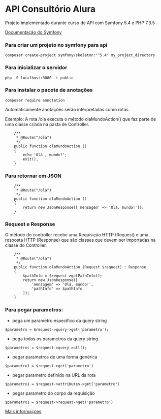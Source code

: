 # API Consultório Alura
Projeto implementado durante curso de API com Symfony 5.4 e PHP 7.3.5

[Documentação do Symfony](https://symfony.com/doc/5.4/setup.html)

### Para criar um projeto no symfony para api
`` composer create-project symfony/skeleton:"^5.4" my_project_directory ``

### Para inicializar o servidor
`` php -S localhost:8080 -t public ``

### Para instalar o pacote de anotações
``composer require annotation``

Automaticamente anotações serão interpretadas como rotas. 

Exemplo: A rota /ola executa o método olaMundoAction() que faz parte de uma classe criada na pasta de Controller.
```
    /**
     * @Route("/ola")
     */
    public function olaMundoAction ()
    {
        echo 'Olá , mundo!';
        exit();
    }
```

### Para retornar em JSON
```
    /**
     * @Route("/ola")
     */
    public function olaMundoAction ()
    {
        return new JsonResponse(['mensagem' => 'Olá, mundo!']);
    }
```

### Request e Response
O método do controller recebe uma Requisição HTTP (Request) e uma resposta HTTP (Response) que são classes que devem ser importadas na classe do Controller.
```
    /**
     * @Route("/ola")
     */
    public function olaMundoAction (Request $request) : Response
    {
        $pathInfo = $request->getPathInfo();
        return new JsonResponse([
            'mensagem' => 'Olá, mundo!',
            'pathInfo' => $pathInfo
        ]);
    }
```

### Para pegar parametros:

- pega um parametro especifico da query string
```
$parametro = $request->query->get('parametro');
```

- pega todos os parametros da query string
```
$parametros = $request->query->all();
```

- pegar parametros de uma forma genérica
```
$parametro1 = $request->get('parametro')
```

- pegar parametro definido na URL da rota
```
$parametro1 = $request->attributes->get('parametro')
```

- pegar parametro do corpo da requisição
```
$parametro1 = $request->request->get('parametro')
```

[Mais informações](https://symfony.com/doc/current/components/http_foundation.html)
